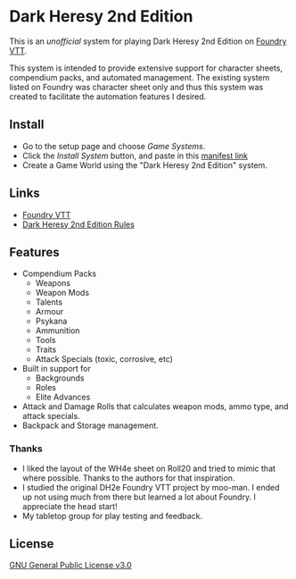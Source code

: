 # Dark Heresy 2nd Edition

This is an _unofficial_ system for playing Dark Heresy 2nd Edition on [Foundry VTT](https://foundryvtt.com/).

This system is intended to provide extensive support for character sheets, compendium packs, and automated management. The existing system listed on Foundry was character sheet only and thus this system was created to facilitate the automation features I desired.

## Install
 - Go to the setup page and choose _Game Systems_.
 - Click the _Install System_ button, and paste in this [manifest link](https://s3-keathley.nyc3.digitaloceanspaces.com/dark-heresy-2nd/system.json)
 - Create a Game World using the "Dark Heresy 2nd Edition" system.

## Links
  - [Foundry VTT](https://foundryvtt.com/)
  - [Dark Heresy 2nd Edition Rules](https://www.drivethrurpg.com/browse/pub/54/Cubicle-7-Entertainment-Ltd/subcategory/179_21610/Dark-Heresy-Second-Edition)

## Features
  - Compendium Packs
    - Weapons
    - Weapon Mods
    - Talents
    - Armour
    - Psykana
    - Ammunition
    - Tools
    - Traits
    - Attack Specials (toxic, corrosive, etc)
  - Built in support for
    - Backgrounds
    - Roles
    - Elite Advances
  - Attack and Damage Rolls that calculates weapon mods, ammo type, and attack specials.
  - Backpack and Storage management.

### Thanks
- I liked the layout of the WH4e sheet on Roll20 and tried to mimic that where possible. Thanks to the authors for that inspiration.
- I studied the original DH2e Foundry VTT project by moo-man. I ended up not using much from there but learned a lot about Foundry. I appreciate the head start!
- My tabletop group for play testing and feedback.

## License
[GNU General Public License v3.0](https://choosealicense.com/licenses/gpl-3.0/)
